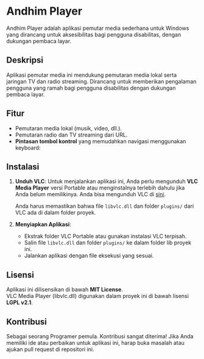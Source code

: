 # Andhim Player

Andhim Player adalah aplikasi pemutar media sederhana untuk Windows yang dirancang untuk aksesibilitas bagi pengguna disabilitas, dengan dukungan pembaca layar.

## Deskripsi
Aplikasi pemutar media ini mendukung pemutaran media lokal serta jaringan TV dan radio streaming. Dirancang untuk memberikan pengalaman pengguna yang ramah bagi pengguna disabilitas dengan dukungan pembaca layar.

## Fitur
- Pemutaran media lokal (musik, video, dll.).
- Pemutaran radio dan TV streaming dari URL.
- **Pintasan tombol kontrol** yang memudahkan navigasi menggunakan keyboard:

## Instalasi
1. **Unduh VLC**:
   Untuk menjalankan aplikasi ini, Anda perlu mengunduh **VLC Media Player** versi Portable atau menginstalnya terlebih dahulu jika Anda belum memilikinya. Anda bisa mengunduh VLC di [sini](https://www.videolan.org/vlc/).
   
   Anda harus memastikan bahwa file `libvlc.dll` dan folder `plugins/` dari VLC ada di dalam folder proyek.

2. **Menyiapkan Aplikasi**:
   - Ekstrak folder VLC Portable atau gunakan instalasi VLC terpisah.
   - Salin file `libvlc.dll` dan folder `plugins/` ke dalam folder lib proyek ini.
   - Jalankan aplikasi dengan file eksekusi yang sesuai.

## Lisensi
Aplikasi ini dilisensikan di bawah **MIT License**.  
VLC Media Player (libvlc.dll) digunakan dalam proyek ini di bawah lisensi **LGPL v2.1**.


## Kontribusi
Sebagai seorang Programer pemula. Kontribusi sangat diterima! Jika Anda memiliki ide atau perbaikan untuk aplikasi ini, harap buka masalah atau ajukan pull request di repositori ini.

